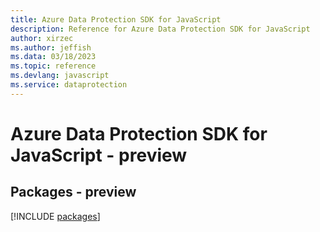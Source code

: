 ```yaml
---
title: Azure Data Protection SDK for JavaScript
description: Reference for Azure Data Protection SDK for JavaScript
author: xirzec
ms.author: jeffish
ms.data: 03/18/2023
ms.topic: reference
ms.devlang: javascript
ms.service: dataprotection
---
```

# Azure Data Protection SDK for JavaScript - preview
## Packages - preview
[!INCLUDE [packages](data-protection-index.md)]